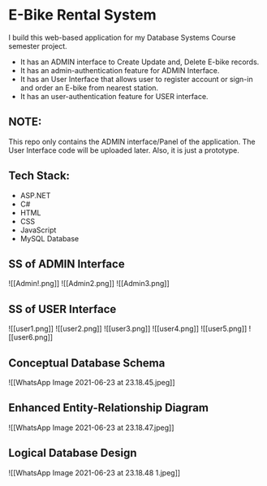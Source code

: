 # E-Bike Rental System
I build this web-based application for my Database Systems Course semester project.  
- It has an ADMIN interface to Create Update and, Delete E-bike records. 
- It  has an admin-authentication feature for ADMIN Interface.
- It has an User Interface that allows user to register account or sign-in and order an E-bike from nearest station. 
- It has an user-authentication feature for USER interface.

## NOTE:
This repo only contains the ADMIN interface/Panel of the application. The User Interface code will be uploaded later. Also, it is just a prototype.

## Tech Stack:
- ASP.NET
- C# 
- HTML
- CSS
- JavaScript
- MySQL Database

## SS of ADMIN Interface 
![[Admin!.png]]
![[Admin2.png]]
![[Admin3.png]]

## SS of USER Interface 
![[user1.png]]
![[user2.png]]
![[user3.png]]
![[user4.png]]
![[user5.png]]
![[user6.png]]

## Conceptual Database Schema
![[WhatsApp Image 2021-06-23 at 23.18.45.jpeg]]

## Enhanced Entity-Relationship Diagram 

![[WhatsApp Image 2021-06-23 at 23.18.47.jpeg]]

## Logical Database Design
![[WhatsApp Image 2021-06-23 at 23.18.48 1.jpeg]]
